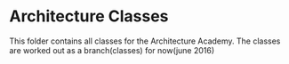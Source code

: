 # Architecture Classes
This folder contains all classes for the Architecture Academy. The classes are worked out as a branch(classes) for now(june 2016)
